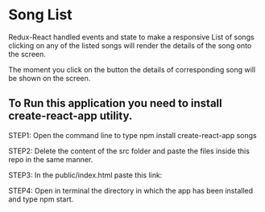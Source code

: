 # Song List
Redux-React handled events and state to make a responsive List of songs clicking on any of the listed songs will render the details of the song onto the screen. 

The moment you click on the button the details of corresponding song will be shown on the screen.
## To Run this application you need to install create-react-app utility.
STEP1:  Open the command line to type npm install create-react-app songs

STEP2:  Delete the content of the src folder and paste the files inside this repo in the same manner.

STEP3:  In the public/index.html paste this link: <link rel="stylesheet" href="https://cdnjs.cloudflare.com/ajax/libs/semantic-ui/1.11.8/semantic.min.css"/>

STEP4:  Open in terminal the directory in which the app has been installed and type npm start.
